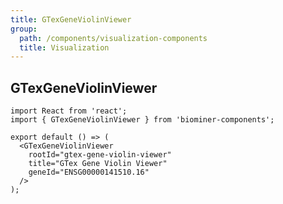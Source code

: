 ```yaml
---
title: GTexGeneViolinViewer
group:
  path: /components/visualization-components
  title: Visualization
---
```


## GTexGeneViolinViewer

```tsx
import React from 'react';
import { GTexGeneViolinViewer } from 'biominer-components';

export default () => (
  <GTexGeneViolinViewer
    rootId="gtex-gene-violin-viewer"
    title="GTex Gene Violin Viewer"
    geneId="ENSG00000141510.16"
  />
);
```

<API></API>
